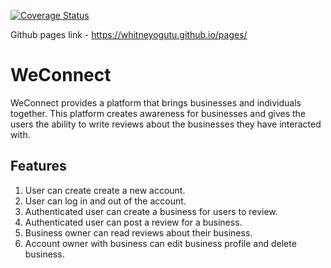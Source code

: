 [![Coverage Status](https://coveralls.io/repos/github/WhitneyOgutu/WeConnect/badge.svg?branch=challenge_two)](https://coveralls.io/github/WhitneyOgutu/WeConnect?branch=login-feature)

Github pages link - https://whitneyogutu.github.io/pages/

# WeConnect
WeConnect provides a platform that brings businesses and individuals together. This platform creates awareness for businesses and gives the users the ability to write reviews about the businesses they have interacted with.  

## Features
1. User can create create a new account.
2. User can log in and out of the account.
3. Authenticated user can create a business for users to review.
4. Authenticated user can post a review for a business.
5. Business owner can read reviews about their business.
6. Account owner with business can edit business profile and delete business.
